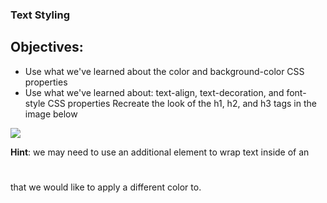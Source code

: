 ### Text Styling
## Objectives:
* Use what we've learned about the color and background-color CSS properties
* Use what we've learned about: text-align, text-decoration, and font-style CSS properties
Recreate the look of the h1, h2, and h3 tags in the image below

![](https://s3.us-east-1.amazonaws.com/General_V88/boomyeah2015/codingdojo/curriculum/content/chapter/1615687271__styling-new.png)

**Hint**: we may need to use an additional <span></span> element to wrap text inside of an <h1></h1> that we would like to apply a different color to.